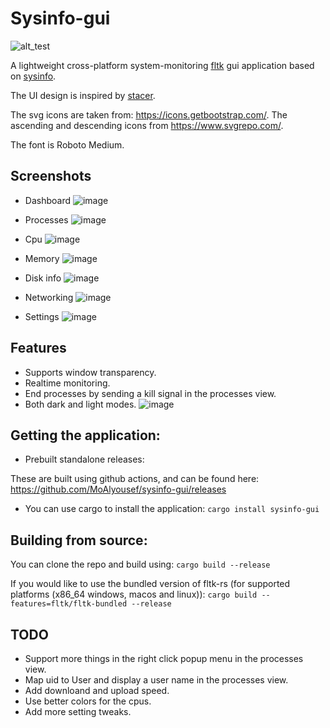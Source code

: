 # Sysinfo-gui

![alt_test](https://github.com/MoAlyousef/sysinfo-gui/raw/main/assets/icon.png)

A lightweight cross-platform system-monitoring [fltk](https://github.com/fltk-rs/fltk-rs) gui application based on [sysinfo](https://github.com/GuillaumeGomez/sysinfo).

The UI design is inspired by [stacer](https://github.com/oguzhaninan/Stacer).

The svg icons are taken from: https://icons.getbootstrap.com/. The ascending and descending icons from https://www.svgrepo.com/.

The font is Roboto Medium.

## Screenshots

- Dashboard
![image](https://user-images.githubusercontent.com/37966791/169169613-af34be21-5b7d-4176-9e45-dfe763482996.png)

- Processes
![image](https://user-images.githubusercontent.com/37966791/169169714-24a5f233-e391-44c9-9c39-ebd42a5ab429.png)

- Cpu
![image](https://user-images.githubusercontent.com/37966791/169169787-668c23e5-7133-4e32-bc39-9c687a903150.png)

- Memory
![image](https://user-images.githubusercontent.com/37966791/169169841-bd6af58f-785b-4429-9b86-c1c5e160f9ab.png)

- Disk info
![image](https://user-images.githubusercontent.com/37966791/169169890-8fcb9d00-6f55-45d4-926c-781fb8066e4c.png)

- Networking
![image](https://user-images.githubusercontent.com/37966791/166833123-484adeac-0b23-4b0a-bfb0-767c1b4856cd.png)

- Settings
![image](https://user-images.githubusercontent.com/37966791/169573815-b78930fc-d5f6-4f20-946d-de813c5ea47c.png)

## Features
- Supports window transparency.
- Realtime monitoring.
- End processes by sending a kill signal in the processes view.
- Both dark and light modes.
![image](https://user-images.githubusercontent.com/37966791/169170165-f0417ec7-a1dd-4282-a9b1-7bffdc3fc3bc.png)

## Getting the application:

- Prebuilt standalone releases:

These are built using github actions, and can be found here:
https://github.com/MoAlyousef/sysinfo-gui/releases

- You can use cargo to install the application:
`cargo install sysinfo-gui`

## Building from source:

You can clone the repo and build using:
`cargo build --release`

If you would like to use the bundled version of fltk-rs (for supported platforms (x86_64 windows, macos and linux)):
`cargo build --features=fltk/fltk-bundled --release`

## TODO
- Support more things in the right click popup menu in the processes view.
- Map uid to User and display a user name in the processes view.
- Add downloand and upload speed.
- Use better colors for the cpus. 
- Add more setting tweaks.
